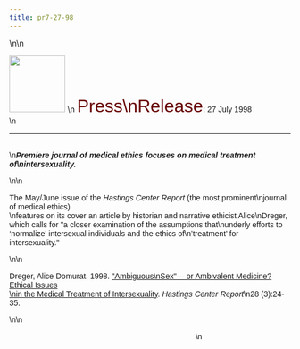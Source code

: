 ```yaml
---
title: pr7-27-98
---
```


\n\n

<IMG SRC="/img/logo100.gif" HEIGHT="101" WIDTH="100" NATURALSIZEFLAG="0" ALIGN="BOTTOM" /> \n <FONT FACE="Arial,Helvetica"><FONT COLOR="#660000" SIZE="+3">Press\nRelease</FONT>: 27 July 1998<A NAME="top"></A> <BR />\n

<HR ALIGN="LEFT" />

<BR />\n<B><I>Premiere journal of medical ethics focuses on medical treatment of\nintersexuality.</I></B></P>\n\n

<P>
  The May/June issue of the <I>Hastings Center Report</I> (the most prominent\njournal of medical ethics) <BR />\nfeatures on its cover an article by historian and narrative ethicist Alice\nDreger, which calls for "a closer examination of the assumptions that\nunderly efforts to &#8216;normalize&#8217; intersexual individuals and the ethics of\n&#8217;treatment&#8217; for intersexuality."
</P>\n\n

<P>
  Dreger, Alice Domurat. 1998. <A HREF="http://www.isna.org/library/dreger-ambivalent.html">"Ambiguous\nSex"&#8212; or Ambivalent Medicine? Ethical Issues <BR />\nin the Medical Treatment of Intersexuality</A>. <I>Hastings Center Report</I>\n28 (3):24-35.
</P>\n\n

<P ALIGN="CENTER">
  &nbsp;&nbsp;&nbsp;&nbsp;&nbsp;&nbsp;&nbsp;&nbsp;&nbsp;&nbsp;&nbsp;&nbsp;&nbsp;&nbsp;&nbsp;&nbsp;&nbsp;&nbsp;&nbsp;&nbsp;&nbsp;&nbsp;&nbsp;&nbsp;&nbsp;&nbsp;&nbsp;&nbsp;&nbsp;&nbsp;&nbsp;&nbsp;&nbsp;&nbsp;&nbsp;&nbsp;&nbsp;&nbsp;&nbsp;&nbsp;&nbsp;&nbsp;&nbsp;&nbsp;&nbsp;\n